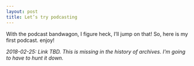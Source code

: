 ```yaml
---
layout: post
title: Let’s try podcasting
---
```

With the podcast bandwagon, I figure heck, I’ll jump on that! So, here is my first podcast. enjoy!

*2018-02-25: Link TBD. This is missing in the history of archives. I'm going to have to hunt it down.*

